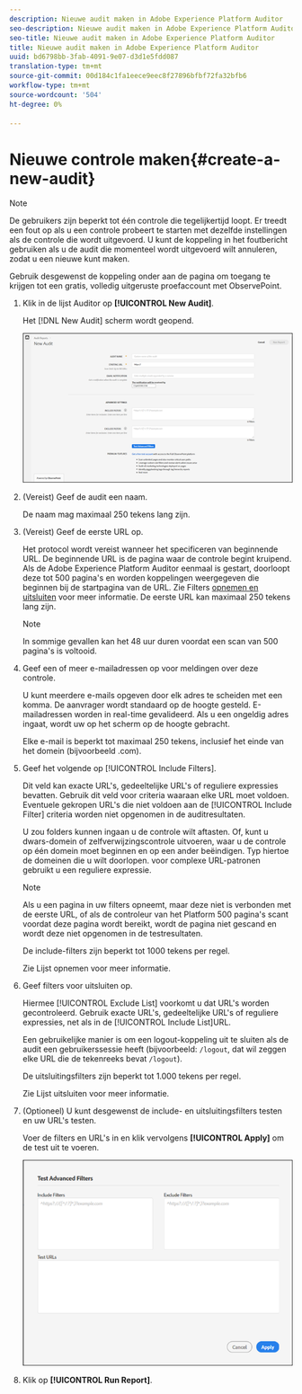```yaml
---
description: Nieuwe audit maken in Adobe Experience Platform Auditor
seo-description: Nieuwe audit maken in Adobe Experience Platform Auditor
seo-title: Nieuwe audit maken in Adobe Experience Platform Auditor
title: Nieuwe audit maken in Adobe Experience Platform Auditor
uuid: bd6798bb-3fab-4091-9e07-d3d1e5fdd087
translation-type: tm+mt
source-git-commit: 00d184c1fa1eece9eec8f27896bfbf72fa32bfb6
workflow-type: tm+mt
source-wordcount: '504'
ht-degree: 0%

---
```



# Nieuwe controle maken{#create-a-new-audit}

>[!NOTE]
>
>De gebruikers zijn beperkt tot één controle die tegelijkertijd loopt. Er treedt een fout op als u een controle probeert te starten met dezelfde instellingen als de controle die wordt uitgevoerd. U kunt de koppeling in het foutbericht gebruiken als u de audit die momenteel wordt uitgevoerd wilt annuleren, zodat u een nieuwe kunt maken.

Gebruik desgewenst de koppeling onder aan de pagina om toegang te krijgen tot een gratis, volledig uitgeruste proefaccount met ObservePoint.

1. Klik in de lijst Auditor op **[!UICONTROL New Audit]**.

   Het [!DNL New Audit] scherm wordt geopend.

   ![](assets/config.png)

1. (Vereist) Geef de audit een naam.

   De naam mag maximaal 250 tekens lang zijn.
1. (Vereist) Geef de eerste URL op.

   Het protocol wordt vereist wanneer het specificeren van beginnende URL. De beginnende URL is de pagina waar de controle begint kruipend. Als de Adobe Experience Platform Auditor eenmaal is gestart, doorloopt deze tot 500 pagina&#39;s en worden koppelingen weergegeven die beginnen bij de startpagina van de URL. Zie Filters [opnemen en uitsluiten](../create-audit/filters.md) voor meer informatie. De eerste URL kan maximaal 250 tekens lang zijn.

   >[!NOTE]
   >
   >In sommige gevallen kan het 48 uur duren voordat een scan van 500 pagina&#39;s is voltooid.

1. Geef een of meer e-mailadressen op voor meldingen over deze controle.

   U kunt meerdere e-mails opgeven door elk adres te scheiden met een komma. De aanvrager wordt standaard op de hoogte gesteld. E-mailadressen worden in real-time gevalideerd. Als u een ongeldig adres ingaat, wordt uw op het scherm op de hoogte gebracht.

   Elke e-mail is beperkt tot maximaal 250 tekens, inclusief het einde van het domein (bijvoorbeeld .com).

1. Geef het volgende op [!UICONTROL Include Filters].

   Dit veld kan exacte URL&#39;s, gedeeltelijke URL&#39;s of reguliere expressies bevatten. Gebruik dit veld voor criteria waaraan elke URL moet voldoen. Eventuele gekropen URL&#39;s die niet voldoen aan de [!UICONTROL Include Filter] criteria worden niet opgenomen in de auditresultaten.

   U zou folders kunnen ingaan u de controle wilt aftasten. Of, kunt u dwars-domein of zelfverwijzingscontrole uitvoeren, waar u de controle op één domein moet beginnen en op een ander beëindigen. Typ hiertoe de domeinen die u wilt doorlopen. voor complexe URL-patronen gebruikt u een reguliere expressie.

   >[!NOTE]
   >
   >Als u een pagina in uw filters opneemt, maar deze niet is verbonden met de eerste URL, of als de controleur van het Platform 500 pagina&#39;s scant voordat deze pagina wordt bereikt, wordt de pagina niet gescand en wordt deze niet opgenomen in de testresultaten.

   De include-filters zijn beperkt tot 1000 tekens per regel.

   Zie Lijst [](../create-audit/filters.md) opnemen voor meer informatie.
1. Geef filters voor uitsluiten op.

   Hiermee [!UICONTROL Exclude List] voorkomt u dat URL&#39;s worden gecontroleerd. Gebruik exacte URL&#39;s, gedeeltelijke URL&#39;s of reguliere expressies, net als in de [!UICONTROL Include List]URL.

   Een gebruikelijke manier is om een logout-koppeling uit te sluiten als de audit een gebruikerssessie heeft (bijvoorbeeld: `/logout`, dat wil zeggen elke URL die de tekenreeks bevat `/logout`).

   De uitsluitingsfilters zijn beperkt tot 1.000 tekens per regel.

   Zie Lijst [](../create-audit/filters.md) uitsluiten voor meer informatie.
1. (Optioneel) U kunt desgewenst de include- en uitsluitingsfilters testen en uw URL&#39;s testen.

   Voer de filters en URL&#39;s in en klik vervolgens **[!UICONTROL Apply]** om de test uit te voeren.

   ![](assets/test-advanced-filters.png)

1. Klik op **[!UICONTROL Run Report]**.
